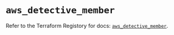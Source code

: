 # `aws_detective_member`

Refer to the Terraform Registory for docs: [`aws_detective_member`](https://registry.terraform.io/providers/hashicorp/aws/3.76.1/docs/resources/detective_member).
